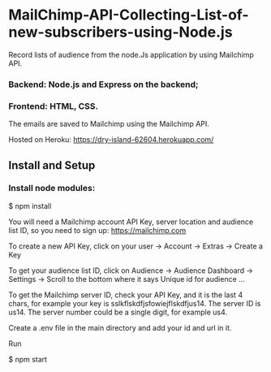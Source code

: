 # MailChimp-API-Collecting-List-of-new-subscribers-using-Node.js
Record lists of audience  from the node.Js application by using Mailchimp API.

### Backend: Node.js and Express on the backend;
### Frontend: HTML, CSS.
The emails are saved to Mailchimp using the Mailchimp API.

Hosted on Heroku: https://dry-island-62604.herokuapp.com/

## Install and Setup
### Install node modules:

$ npm install

You will need a Mailchimp account API Key, server location and audience list ID, so you need to sign up: https://mailchimp.com

To create a new API Key, click on your user -> Account -> Extras -> Create a Key

To get your audience list ID, click on Audience -> Audience Dashboard -> Settings -> Scroll to the bottom where it says Unique id for audience ...

To get the Mailchimp server ID, check your API Key, and it is the last 4 chars, for example your key is sslkflskdfjsfowiejflskdfjus14. The server ID is us14. The server number could be a single digit, for example us4.

Create a .env file in the main directory and add your id and url in it.

Run

$ npm start

